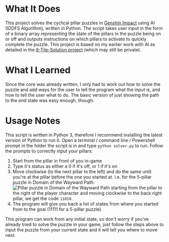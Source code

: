 # What It Does #
This project solves the cyclical pillar puzzles in [Genshin Impact](https://genshin.mihoyo.com/) using AI (IDDFS
 Algorithm), written in Python. The script takes user input in the form of a binary array representing the state of
  the pillars in the puzzle being on or off and outputs instructions on which pillars to activate to quickly complete
   the puzzle. This project is based on my earlier work with AI as detailed in the 
    [8-Tile-Solution project](https://github.com/TJEEPOT/8-Tile-Solution) (which may still be private). 

# What I Learned #
Since the core was already written, I only had to work out how to solve the puzzle and add ways for the user to tell
 the program what the input is, and how to tell the user what to do. The basic version of just showing the path to
  the end state was easy enough, though.

# Usage Notes #
This script is written in Python 3, therefore I recommend installing the latest version of Python to run it. Open a
 terminal / command line / Powershell prompt in the folder the script is in and type ```python solver.py``` to run.
  Follow the prompts to correctly input your pillars: 
1. Start from the pillar in front of you in-game 
2. Type it's status as either a 0 if it's off, or 1 if it's on
3. Move clockwise (to the next pillar to the left) and do the same until you're at the pillar before the one you
 started at. i.e. for the 5-pillar puzzle in Domain of the Wayward Path: ![Pillar puzzle in Domain of the Wayward Path
 ](https://static.gosunoob.com/img/1/2020/10/domain-of-the-wayward-path-genshin-impact-1024x576.jpg) starting from
  the pillar to the right of the player character and moving clockwise to the back right pillar, we get the code
   `11010`.
4. The program will give you back a list of states from where you started from to the goal (11111 for a 5-pillar
 puzzle).
 
This program can work from any initial state, so don't worry if you've already tried to solve the puzzle in your game,
 just follow the steps above to input the puzzle from your current state and it will tell you where to move next.
